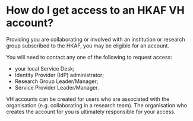 ---
---

# How do I get access to an HKAF VH account?



Providing you are collaborating or involved with an institution or research group subscribed to the HKAF, you may be eligible for an account.

You will need to contact any one of the following to request access:

- your local Service Desk;
- Identity Provider (IdP) administrator;
- Research Group Leader/Manager;
- Service Provider Leader/Manager.

VH accounts can be created for users who are associated with the organisation (e.g. collaborating in a research team). The organisation who creates the account for you is ultimately responsible for your access.

